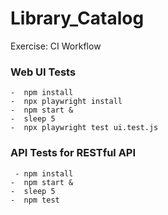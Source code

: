 # Library_Catalog
Exercise: CI Workflow 



###  Web UI Tests
    -  npm install
    -  npx playwright install
    -  npm start &
    -  sleep 5
    -  npx playwright test ui.test.js

###  API Tests for RESTful API 
     - npm install
    -  npm start &
    -  sleep 5
    -  npm test
